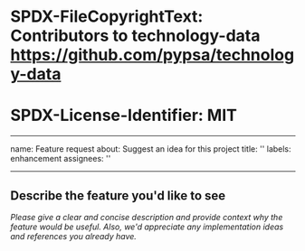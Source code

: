# SPDX-FileCopyrightText: Contributors to technology-data <https://github.com/pypsa/technology-data>
#
# SPDX-License-Identifier: MIT

---
name: Feature request
about: Suggest an idea for this project
title: ''
labels: enhancement
assignees: ''

---

<!-- Please do not post usage questions here. Ask them on the PyPSA mailing list: https://groups.google.com/forum/#!forum/pypsa -->

## Describe the feature you'd like to see

*Please give a clear and concise description and provide context why the feature would be useful.*
*Also, we'd appreciate any implementation ideas and references you already have.*
